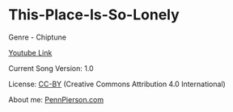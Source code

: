 # This-Place-Is-So-Lonely
Genre - Chiptune

[Youtube Link](https://www.youtube.com/watch?v=IqvaN2Qv6AQ&index=19&list=PLye9mcKwe2zy3KW8uK_3F7HVMjJjdqSqU)

Current Song Version: 1.0

License: [CC-BY](http://creativecommons.org/licenses/by/4.0/) (Creative Commons Attribution 4.0 International)

About me: [PennPierson.com](http://pennpierson.com/)